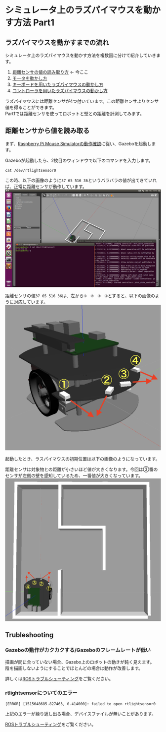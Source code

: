 # シミュレータ上のラズパイマウスを動かす方法 Part1

## ラズパイマウスを動かすまでの流れ

シミュレータ上のラズパイマウスを動かす方法を複数回に分けて紹介していきます。

1. [距離センサの値の読み取り方](how_to_control_raspimouse_on_sim_1.html) ← 今ここ
2. [モータを動かし方](how_to_control_raspimouse_on_sim_2.html)
3. [キーボードを用いたラズパイマウスの動かし方](how_to_control_raspimouse_on_sim_3.html)
4. [コントローラを用いたラズパイマウスの動かし方](how_to_control_raspimouse_on_sim_4.html)

ラズパイマウスには距離センサが4つ付いています。この距離センサよりセンサ値を得ることができます。  
Part1では距離センサを使ってロボットと壁との距離を計測してみます。

## 距離センサから値を読み取る
まず、[Raspberry Pi Mouse Simulatorの動作確認](how_to_use_raspimouse_sim.html)に従い、Gazeboを起動します。

Gazeboが起動したら、2枚目のウィンドウで以下のコマンドを入力します。

```
cat /dev/rtlightsensor0
```

この時、以下の画像のように`37 65 516 36`というバラバラの値が出てきていれば、正常に距離センサが動作しています。
![](./images/cat_rtlightsensor0.png)

距離センサの値`37 65 516 36`は、左から`①　②　③　④`とすると、以下の画像のように対応しています。
![](./images/raspimouse_sim_lightsensors.png)

起動したとき、ラスパイマウスの初期位置は以下の画像のようになっています。

距離センサは対象物との距離が小さいほど値が大きくなります。今回は③番のセンサが左側の壁を感知しているため、一番値が大きくなっています。
![](./images/lightsensors_sample.png)

## Trubleshooting

### Gazeboの動作がカクカクする/Gazeboのフレームレートが低い

描画が間に合っていない場合、Gazebo上のロボットの動きが鈍く見えます。  
陰を描画しないようにすることでほとんどの場合は動作が改善します。

詳しくは[ROSトラブルシューティング](troubleshooting.html)をご覧ください。

### rtlightsensorについてのエラー

```
[ERROR] [1515648685.827463, 0.414000]: failed to open rtlightsensor0
```

上記のエラーが繰り返し出る場合、デバイスファイルが無いことがあります。

[ROSトラブルシューティング](troubleshooting.html)をご覧ください。